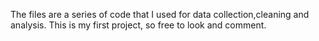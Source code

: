 The files are a series of code that I used for data collection,cleaning and analysis. This is my first project, so free to look and comment. 
